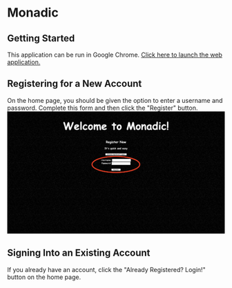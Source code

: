 # Monadic

## Getting Started
This application can be run in Google Chrome. 
[Click here to launch the web application.](https://jhumonadic.herokuapp.com/)

## Registering for a New Account
On the home page, you should be given the option to enter a username and password.
Complete this form and then click the "Register" button.
![](docs/register.png)

## Signing Into an Existing Account
If you already have an account, click the "Already Registered? Login!" button 
on the home page. 